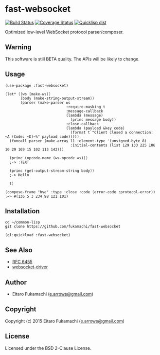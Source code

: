 # fast-websocket

[![Build Status](https://travis-ci.org/fukamachi/fast-websocket.svg?branch=master)](https://travis-ci.org/fukamachi/fast-websocket)
[![Coverage Status](https://coveralls.io/repos/fukamachi/fast-websocket/badge.svg?branch=master)](https://coveralls.io/r/fukamachi/fast-websocket)
[![Quicklisp dist](http://quickdocs.org/badge/fast-websocket.svg)](http://quickdocs.org/fast-websocket/)

Optimized low-level WebSocket protocol parser/composer.

## Warning

This software is still BETA quality. The APIs will be likely to change.

## Usage

```common-lisp
(use-package :fast-websocket)

(let* ((ws (make-ws))
       (body (make-string-output-stream))
       (parser (make-parser ws
                            :require-masking t
                            :message-callback
                            (lambda (message)
                              (princ message body))
                            :close-callback
                            (lambda (payload &key code)
                              (format t "Client closed a connection: ~A (Code: ~D)~%" payload code)))))
  (funcall parser (make-array 11 :element-type '(unsigned-byte 8)
                              :initial-contents (list 129 133 225 106 10 29 169 15 102 113 142)))

  (princ (opcode-name (ws-opcode ws)))
  ;-> :TEXT

  (princ (get-output-stream-string body))
  ;-> Hello

  t)

(compose-frame "bye" :type :close :code (error-code :protocol-error))
;=> #(136 5 3 234 98 121 101)
```

## Installation

```
cd ~/common-lisp
git clone https://github.com/fukamachi/fast-websocket
```

```
(ql:quickload :fast-websocket)
```

## See Also

* [RFC 6455](https://tools.ietf.org/html/rfc6455)
* [websocket-driver](https://github.com/fukamachi/websocket-driver)

## Author

* Eitaro Fukamachi (e.arrows@gmail.com)

## Copyright

Copyright (c) 2015 Eitaro Fukamachi (e.arrows@gmail.com)

## License

Licensed under the BSD 2-Clause License.
